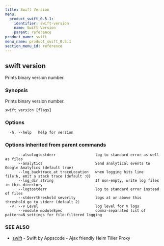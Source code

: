 ```yaml
---
title: Swift Version
menu:
  product_swift_0.5.1:
    identifier: swift-version
    name: Swift Version
    parent: reference
product_name: swift
menu_name: product_swift_0.5.1
section_menu_id: reference
---
```

## swift version

Prints binary version number.

### Synopsis


Prints binary version number.

```
swift version [flags]
```

### Options

```
  -h, --help   help for version
```

### Options inherited from parent commands

```
      --alsologtostderr                  log to standard error as well as files
      --analytics                        Send analytical events to Google Analytics (default true)
      --log_backtrace_at traceLocation   when logging hits line file:N, emit a stack trace (default :0)
      --log_dir string                   If non-empty, write log files in this directory
      --logtostderr                      log to standard error instead of files
      --stderrthreshold severity         logs at or above this threshold go to stderr (default 2)
  -v, --v Level                          log level for V logs
      --vmodule moduleSpec               comma-separated list of pattern=N settings for file-filtered logging
```

### SEE ALSO
* [swift](/docs/reference/swift.md)	 - Swift by Appscode - Ajax friendly Helm Tiller Proxy

